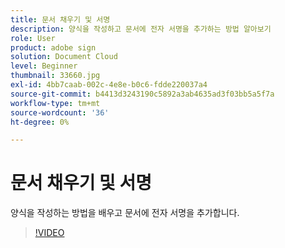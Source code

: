 ```yaml
---
title: 문서 채우기 및 서명
description: 양식을 작성하고 문서에 전자 서명을 추가하는 방법 알아보기
role: User
product: adobe sign
solution: Document Cloud
level: Beginner
thumbnail: 33660.jpg
exl-id: 4bb7caab-002c-4e8e-b0c6-fdde220037a4
source-git-commit: b4413d3243190c5892a3ab4635ad3f03bb5a5f7a
workflow-type: tm+mt
source-wordcount: '36'
ht-degree: 0%

---
```


# 문서 채우기 및 서명

양식을 작성하는 방법을 배우고 문서에 전자 서명을 추가합니다.

>[!VIDEO](https://video.tv.adobe.com/v/33660?hidetitle=true)
